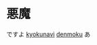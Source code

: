 # 悪魔 
ですよ
<a href="intent://navigation?naviGrpId=908084#Intent;scheme=xgi-js-spnavi;package=jp.co.xing.spnavi;end"><span>kyokunavi</span></a>
<a href="intent://reserve/?reqno=134314#Intent;scheme=denmoku;package=jp.co.dkkaraoke.denmokumini01;end"><span>denmoku</span></a>
あ
